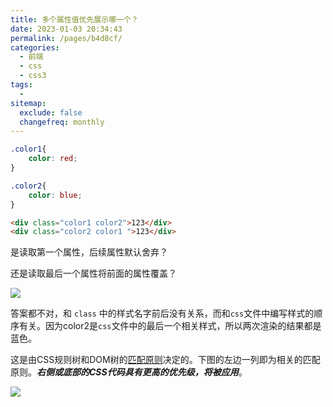 ```yaml
---
title: 多个属性值优先展示哪一个？
date: 2023-01-03 20:34:43
permalink: /pages/b4d8cf/
categories:
  - 前端
  - css
  - css3
tags:
  - 
sitemap:
  exclude: false
  changefreq: monthly
---
```


```css
.color1{
    color: red;
}

.color2{
    color: blue;
}
```

```html
<div class="color1 color2">123</div>
<div class="color2 color1 ">123</div>
```

是读取第一个属性，后续属性默认舍弃？

还是读取最后一个属性将前面的属性覆盖？

![](https://linyc.oss-cn-beijing.aliyuncs.com/class_priority.png)

答案都不对，和 `class` 中的样式名字前后没有关系，而和`css`文件中编写样式的顺序有关。因为color2是`css`文件中的最后一个相关样式，所以两次渲染的结果都是蓝色。

这是由CSS规则树和DOM树的[匹配原则](https://www.notion.so/Css-de02bfc4928d4f7da7c99e0fd9ce059c)决定的。下图的左边一列即为相关的匹配原则。***右侧或底部的CSS代码具有更高的优先级，将被应用***。

![](https://linyc.oss-cn-beijing.aliyuncs.com/css_priority.png)